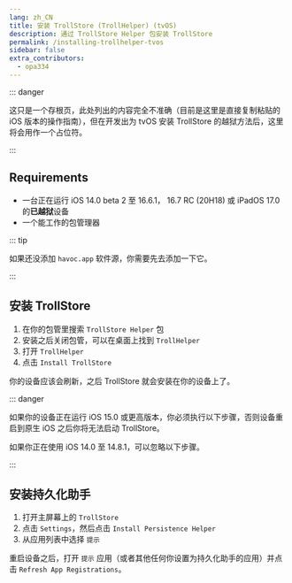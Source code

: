 ```yaml
---
lang: zh_CN
title: 安装 TrollStore (TrollHelper) (tvOS)
description: 通过 TrollStore Helper 包安装 TrollStore
permalink: /installing-trollhelper-tvos
sidebar: false
extra_contributors:
  - opa334
---
```


::: danger

这只是一个存根页，此处列出的内容完全不准确（目前是这里是直接复制粘贴的 iOS 版本的操作指南），但在开发出为 tvOS 安装 TrollStore 的越狱方法后，这里将会用作一个占位符。

:::

## Requirements

- 一台正在运行 iOS 14.0 beta 2 至 16.6.1， 16.7 RC (20H18) 或 iPadOS 17.0 的**已越狱**设备
- 一个能工作的包管理器

::: tip

如果还没添加 `havoc.app` 软件源，你需要先去添加一下它。

:::

## 安装 TrollStore

1. 在你的包管里搜索 `TrollStore Helper` 包
1. 安装之后关闭包管，可以在桌面上找到 `TrollHelper`
1. 打开 `TrollHelper` 
1. 点击 `Install TrollStore`

你的设备应该会刷新，之后 TrollStore 就会安装在你的设备上了。

::: danger

如果你的设备正在运行 iOS 15.0 或更高版本，你必须执行以下步骤，否则设备重启到原生 iOS 之后你将无法启动 TrollStore。

如果你正在使用 iOS 14.0 至 14.8.1，可以忽略以下步骤。

:::

## 安装持久化助手

1. 打开主屏幕上的 `TrollStore`
1. 点击 `Settings`，然后点击 `Install Persistence Helper`
1. 从应用列表中选择 `提示`

重启设备之后，打开 `提示` 应用（或者其他任何你设置为持久化助手的应用）并点击 `Refresh App Registrations`。
